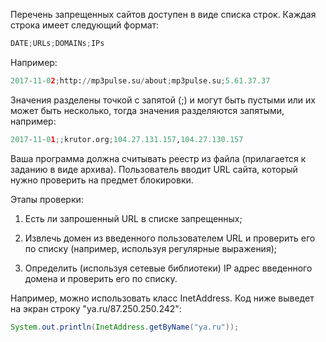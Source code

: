 Перечень запрещенных сайтов доступен в виде списка строк. Каждая строка имеет следующий формат:

```python
DATE;URLs;DOMAINs;IPs
```

Например:

```python
2017-11-02;http://mp3pulse.su/about;mp3pulse.su;5.61.37.37
```

Значения разделены точкой с запятой (;) и могут быть пустыми или их может быть несколько, тогда значения разделяются запятыми, например:

```python
2017-11-01;;krutor.org;104.27.131.157,104.27.130.157
```

Ваша программа должна считывать реестр из файла (прилагается к заданию в виде архива). Пользователь вводит URL сайта, который нужно проверить на предмет блокировки.

Этапы проверки:

1. Есть ли запрошенный URL в списке запрещенных;

2. Извлечь домен из введенного пользователем URL и проверить его по списку (например, используя регулярные выражения); 

3. Определить (используя сетевые библиотеки) IP адрес введенного домена и проверить его по списку.

Например, можно использовать класс InetAddress. Код ниже выведет на экран строку "ya.ru/87.250.250.242":

```java
System.out.println(InetAddress.getByName("ya.ru"));
```
